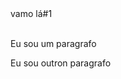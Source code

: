 <html>
 <heard>
    <tittle>vamo lá#1 </tittle>


 </heard>
  <body>
    <p> <br> Eu sou um paragrafo </p>
    <p> Eu sou outron paragrafo </p>
  </body>
</html>

